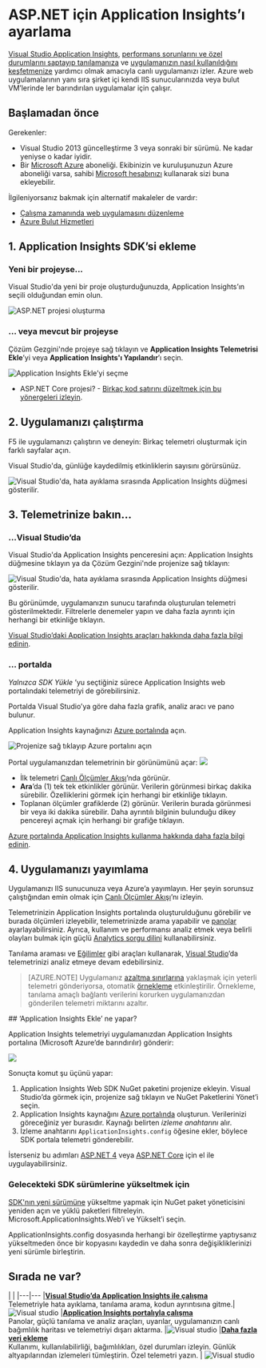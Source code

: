 <properties 
    pageTitle="Application Insights ile ASP.NET Web uygulaması analizini ayarlayın" 
    description="Şirket içi veya Azure’de barındırılan ASP.NET web siteniz için performans, kullanılabilirlik ve kullanım analizi yapılandırın." 
    services="application-insights" 
    documentationCenter=".net"
    authors="NumberByColors" 
    manager="douge"/>

<tags 
    ms.service="application-insights" 
    ms.workload="tbd" 
    ms.tgt_pltfrm="ibiza" 
    ms.devlang="na" 
    ms.topic="get-started-article" 
    ms.date="08/09/2016" 
    ms.author="daviste"/>


# ASP.NET için Application Insights’ı ayarlama

[Visual Studio Application Insights](app-insights-overview.md), [performans sorunlarını ve özel durumlarını saptayıp tanılamanıza](app-insights-detect-triage-diagnose.md) ve [uygulamanızın nasıl kullanıldığını keşfetmenize](app-insights-overview-usage.md) yardımcı olmak amacıyla canlı uygulamanızı izler.  Azure web uygulamalarının yanı sıra şirket içi kendi IIS sunucularınızda veya bulut VM’lerinde ler barındırılan uygulamalar için çalışır.


## Başlamadan önce

Gerekenler:

* Visual Studio 2013 güncelleştirme 3 veya sonraki bir sürümü. Ne kadar yeniyse o kadar iyidir.
* Bir [Microsoft Azure](http://azure.com) aboneliği. Ekibinizin ve kuruluşunuzun Azure aboneliği varsa, sahibi [Microsoft hesabınızı](http://live.com) kullanarak sizi buna ekleyebilir. 

İlgileniyorsanız bakmak için alternatif makaleler de vardır:

* [Çalışma zamanında web uygulamasını düzenleme](app-insights-monitor-performance-live-website-now.md)
* [Azure Bulut Hizmetleri](app-insights-cloudservices.md)

## <a name="ide"></a> 1. Application Insights SDK’si ekleme


### Yeni bir projeyse...

Visual Studio'da yeni bir proje oluşturduğunuzda, Application Insights’ın seçili olduğundan emin olun. 


![ASP.NET projesi oluşturma](./media/app-insights-asp-net/appinsights-01-vsnewp1.png)


### ... veya mevcut bir projeyse

Çözüm Gezgini'nde projeye sağ tıklayın ve **Application Insights Telemetrisi Ekle**’yi veya **Application Insights'ı Yapılandır**’ı seçin.

![Application Insights Ekle’yi seçme](./media/app-insights-asp-net/appinsights-03-addExisting.png)

* ASP.NET Core projesi? - [Birkaç kod satırını düzeltmek için bu yönergeleri izleyin](https://github.com/Microsoft/ApplicationInsights-aspnetcore/wiki/Getting-Started#add-application-insights-instrumentation-code-to-startupcs). 



## <a name="run"></a> 2. Uygulamanızı çalıştırma

F5 ile uygulamanızı çalıştırın ve deneyin: Birkaç telemetri oluşturmak için farklı sayfalar açın.

Visual Studio'da, günlüğe kaydedilmiş etkinliklerin sayısını görürsünüz. 

![Visual Studio'da, hata ayıklama sırasında Application Insights düğmesi gösterilir.](./media/app-insights-asp-net/54.png)

## 3. Telemetrinize bakın…

### ...Visual Studio’da

Visual Studio'da Application Insights penceresini açın: Application Insights düğmesine tıklayın ya da Çözüm Gezgini'nde projenize sağ tıklayın:

![Visual Studio'da, hata ayıklama sırasında Application Insights düğmesi gösterilir.](./media/app-insights-asp-net/55.png)

Bu görünümde, uygulamanızın sunucu tarafında oluşturulan telemetri gösterilmektedir. Filtrelerle denemeler yapın ve daha fazla ayrıntı için herhangi bir etkinliğe tıklayın.

[Visual Studio’daki Application Insights araçları hakkında daha fazla bilgi edinin](app-insights-visual-studio.md).

<a name="monitor"></a> 
### ... portalda

*Yalnızca SDK Yükle* ’yu seçtiğiniz sürece Application Insights web portalındaki telemetriyi de görebilirsiniz. 

Portalda Visual Studio’ya göre daha fazla grafik, analiz aracı ve pano bulunur. 


Application Insights kaynağınızı [Azure portalında](https://portal.azure.com/) açın.

![Projenize sağ tıklayıp Azure portalını açın](./media/app-insights-asp-net/appinsights-04-openPortal.png)

Portal uygulamanızdan telemetrinin bir görünümünü açar:
![](./media/app-insights-asp-net/66.png)

* İlk telemetri [Canlı Ölçümler Akışı](app-insights-metrics-explorer.md#live-metrics-stream)’nda görünür.
* **Ara**’da (1) tek tek etkinlikler görünür. Verilerin görünmesi birkaç dakika sürebilir. Özelliklerini görmek için herhangi bir etkinliğe tıklayın. 
* Toplanan ölçümler grafiklerde (2) görünür. Verilerin burada görünmesi bir veya iki dakika sürebilir. Daha ayrıntılı bilginin bulunduğu dikey pencereyi açmak için herhangi bir grafiğe tıklayın.

[Azure portalında Application Insights kullanma hakkında daha fazla bilgi edinin](app-insights-dashboards.md).

## 4. Uygulamanızı yayımlama

Uygulamanızı IIS sunucunuza veya Azure’a yayımlayın. Her şeyin sorunsuz çalıştığından emin olmak için [Canlı Ölçümler Akışı](app-insights-metrics-explorer.md#live-metrics-stream)’nı izleyin.

Telemetrinizin Application Insights portalında oluşturulduğunu görebilir ve burada ölçümleri izleyebilir, telemetrinizde arama yapabilir ve [panolar](app-insights-dashboards.md) ayarlayabilirsiniz. Ayrıca, kullanım ve performansı analiz etmek veya belirli olayları bulmak için güçlü [Analytics sorgu dilini](app-insights-analytics.md) kullanabilirsiniz. 

Tanılama araması ve [Eğilimler](app-insights-visual-studio-trends.md) gibi araçları kullanarak, [Visual Studio](app-insights-visual-studio.md)’da telemetrinizi analiz etmeye devam edebilirsiniz.

> [AZURE.NOTE] Uygulamanız [azaltma sınırlarına](app-insights-pricing.md#limits-summary) yaklaşmak için yeterli telemetri gönderiyorsa, otomatik [örnekleme](app-insights-sampling.md) etkinleştirilir. Örnekleme, tanılama amaçlı bağlantı verilerini korurken uygulamanızdan gönderilen telemetri miktarını azaltır.


##<a name="land"></a> ‘Application Insights Ekle’ ne yapar?

Application Insights telemetriyi uygulamanızdan Application Insights portalına (Microsoft Azure’de barındırılır) gönderir:

![](./media/app-insights-asp-net/01-scheme.png)

Sonuçta komut şu üçünü yapar:

1. Application Insights Web SDK NuGet paketini projenize ekleyin. Visual Studio’da görmek için, projenize sağ tıklayın ve NuGet Paketlerini Yönet’i seçin.
2. Application Insights kaynağını [Azure portalında](https://portal.azure.com/) oluşturun. Verilerinizi göreceğiniz yer burasıdır. Kaynağı belirten *izleme anahtarını* alır.
3. İzleme anahtarını `ApplicationInsights.config` öğesine ekler, böylece SDK portala telemetri gönderebilir.

İsterseniz bu adımları [ASP.NET 4](app-insights-asp-net-manual.md) veya [ASP.NET Core](https://github.com/Microsoft/ApplicationInsights-aspnetcore/wiki/Getting-Started) için el ile uygulayabilirsiniz.

### Gelecekteki SDK sürümlerine yükseltmek için

[SDK'nın yeni sürümüne](app-insights-release-notes-dotnet.md) yükseltme yapmak için NuGet paket yöneticisini yeniden açın ve yüklü paketleri filtreleyin. Microsoft.ApplicationInsights.Web’i ve Yükselt’i seçin.

ApplicationInsights.config dosyasında herhangi bir özelleştirme yaptıysanız yükseltmeden önce bir kopyasını kaydedin ve daha sonra değişikliklerinizi yeni sürümle birleştirin.



## Sırada ne var?

| | 
|---|---
|**[Visual Studio’da Application Insights ile çalışma](app-insights-visual-studio.md)**<br/>Telemetriyle hata ayıklama, tanılama arama, kodun ayrıntısına gitme.|![Visual studio](./media/app-insights-asp-net/61.png)
|**[Application Insights portalıyla çalışma](app-insights-dashboards.md)**<br/>Panolar, güçlü tanılama ve analiz araçları, uyarılar, uygulamanızın canlı bağımlılık haritası ve telemetriyi dışarı aktarma. |![Visual studio](./media/app-insights-asp-net/62.png)
|**[Daha fazla veri ekleme](app-insights-asp-net-more.md)**<br/>Kullanımı, kullanılabilirliği, bağımlılıkları, özel durumları izleyin. Günlük altyapılarından izlemeleri tümleştirin. Özel telemetri yazın. | ![Visual studio](./media/app-insights-asp-net/64.png)









<!--HONumber=Aug16_HO4-->


